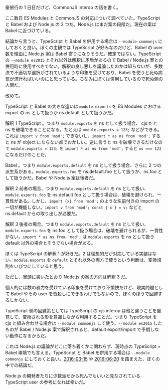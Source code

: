豪旅行の 1 日目だけど、CommonJS Interop の話を書く。

ここ数日 ES Modules と CommonJS の対応について調べていた。TypeScript と Babel および Node.js の 3 つだ。Node.js はまだ案の段階だ。現在の案は Babel に近づけている。

結論から言うと、TypeScript と Babel を併用する場合は `--module commonjs` にしておくと良い。ぼくの主観では TypeScript が好みなのだけど、Babel の user 数を理由に Node.js 案は Babel 寄りになりそうだ。確定ではない。TypeScript の `--module es2015` とそれ以外は解釈に矛盾があるので Babel / Node.js 案との併用時に使用すべきでない。解釈の良し悪しを議論したのかは知らないが、多数決で不適切な選択がされているような印象を受けており、Babel を使うと死ぬ病気が流行ればいいのにと思っている。ちなみにぼくは併用しているので死ぬ側の人間だ。

改めて。

TypeScript と Babel の大きな違いは `module.exports` を ES Modules における export の ns として扱うか ns.default として扱うかだ。

解釈 1 TypeScript 。つまり `module.exports` を ns として扱う場合、 cjs だと ns を破壊できることになる。たとえば `module.exports = 123;` などができる。これは `import v from 'mod';` できないし、`import * as ns from 'mod';` すると ns が object にならない点でおかしい。逆に言うと ns を破壊できるだけなので `module.exports = 123;` を `import * as ns from 'mod';` すると `ns === 123` になるだけのことだ。

Babel 。つまり `module.exports.default` を ns として扱う場合、さらに 2 つの派生系がある。`module.exports.foo` を ns.default.foo として扱うか、ns.foo として扱うかだ。Babel や Node.js 案は後者だ。

解釈 2 前者の場合、つまり `module.exports.default` を ns として扱い、`module.exports.foo` を ns.default.foo として扱う場合は、破壊を避けられ、一貫性がある。しかし、`import {x} from 'mod';` のような名前付きの import の一切が機能しない。`import v from 'mod'; const { x } = v;` などと ns.default からの取り出しが必要だ。

解釈 3 後者の場合、つまり `module.exports.default` を ns として扱い、`module.exports.foo` を ns.foo として扱う場合は、破壊を避けられるが、一貫性がない。`import * as ns from 'mod';` は `module.exports` を ns として扱う default 以外の場合とそうでない場合がある。

ぼくは TypeScript の解釈 1 が好きだ。2 は理想的だが対応している実装はない。`module.exports` を `default` とそれ以外の両方で使うという判断は、変換規則をいびつにしていると思う。

ただし、冒頭に書いたとおり Node.js の案の方向は解釈 3 だ。

個人的には数の暴力を受けている印象を受けており不愉快だけど、現実問題として Babel やその user を皆殺しにできるわけでもないので、ぼくのほうで回避するしかない。

TypeScript 側の回避策としては TypeScript の cjs interop は他と違うことを自覚して、変換される形を意識しながら利用することだ。つまり TypeScript を cjs と組み合わせる場合は `--module commonjs` して使う。`--module es2015` したものが Babel / Node.js 案で解釈されると、default export/import で予期しない動作になるからだ。

これは Node.js の議論がどこに落ち着くかに関わらず、現時点の TypeScript + Babel 環境でも言える。TypeScript と Babel を併用する場合は `--module commonjs` にしておくと良い。[2016-03-15][] や [2016-06-20][] を踏まえた、ぼくの中での結論だ。

Node.js の開発者たちに少数派だから死んでもいいと見なされている TypeScript user の参考になれば幸いだ。

[2016-03-15]: https://blog.bouzuya.net/2016/03/15/
[2016-06-20]: https://blog.bouzuya.net/2016/06/20/
